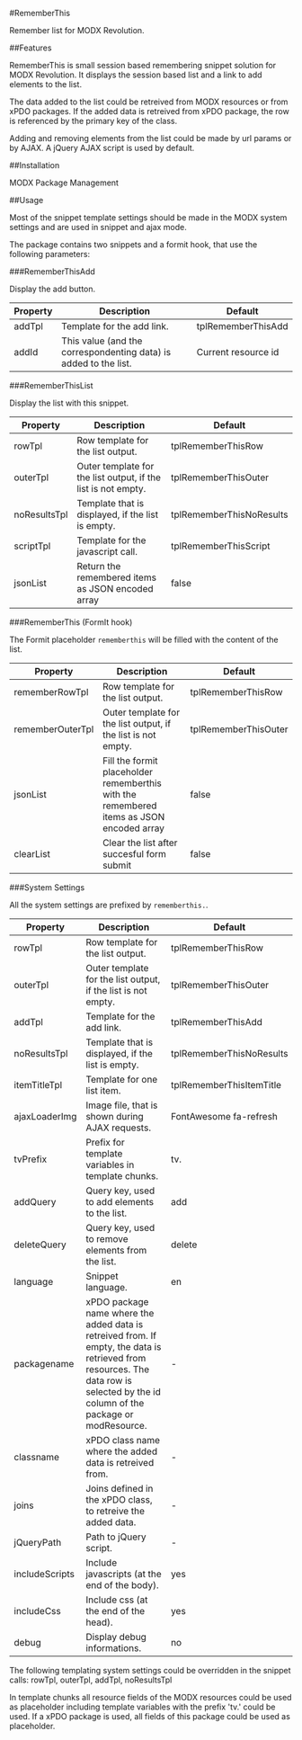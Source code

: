 #RememberThis

Remember list for MODX Revolution.

##Features

RememberThis is small session based remembering snippet solution for MODX 
Revolution. It displays the session based list and a link to add elements to
the list.

The data added to the list could be retreived from MODX resources or from xPDO 
packages. If the added data is retreived from xPDO package, the row is 
referenced by the primary key of the class.

Adding and removing elements from the list could be made by url params or by 
AJAX. A jQuery AJAX script is used by default.

##Installation

MODX Package Management

##Usage

Most of the snippet template settings should be made in the MODX system settings
and are used in snippet and ajax mode.

The package contains two snippets and a formit hook, that use the following
parameters:

###RememberThisAdd

Display the add button.

Property | Description | Default
-------- | ----------- | -------
addTpl | Template for the add link. | tplRememberThisAdd
addId | This value (and the correspondenting data) is added to the list. | Current resource id

###RememberThisList

Display the list with this snippet.

Property | Description | Default
-------- | ----------- | -------
rowTpl | Row template for the list output. | tplRememberThisRow
outerTpl | Outer template for the list output, if the list is not empty. | tplRememberThisOuter
noResultsTpl | Template that is displayed, if the list is empty. | tplRememberThisNoResults
scriptTpl | Template for the javascript call. | tplRememberThisScript
jsonList | Return the remembered items as JSON encoded array | false 

###RememberThis (FormIt hook)

The Formit placeholder `rememberthis` will be filled with the content of the list.

Property | Description | Default
-------- | ----------- | -------
rememberRowTpl | Row template for the list output. | tplRememberThisRow
rememberOuterTpl | Outer template for the list output, if the list is not empty. | tplRememberThisOuter
jsonList | Fill the formit placeholder rememberthis with the remembered items as JSON encoded array | false 
clearList | Clear the list after succesful form submit | false

###System Settings

All the system settings are prefixed by `rememberthis.`.

Property | Description | Default
---- | ----------- | -------
rowTpl | Row template for the list output. | tplRememberThisRow
outerTpl | Outer template for the list output, if the list is not empty. | tplRememberThisOuter
addTpl | Template for the add link. | tplRememberThisAdd
noResultsTpl | Template that is displayed, if the list is empty. | tplRememberThisNoResults
itemTitleTpl | Template for one list item. | tplRememberThisItemTitle
ajaxLoaderImg | Image file, that is shown during AJAX requests. | FontAwesome fa-refresh
tvPrefix | Prefix for template variables in template chunks. | tv.
addQuery | Query key, used to add elements to the list. | add
deleteQuery | Query key, used to remove elements from the list. | delete
language | Snippet language. | en
packagename | xPDO package name where the added data is retreived from. If empty, the data is retrieved from resources. The data row is selected by the id column of the package or modResource. | -
classname | xPDO class name where the added data is retreived from. | -
joins | Joins defined in the xPDO class, to retreive the added data. | -
jQueryPath | Path to jQuery script. | -
includeScripts | Include javascripts (at the end of the body). | yes
includeCss | Include css (at the end of the head). | yes
debug | Display debug informations. | no

The following templating system settings could be overridden in the snippet calls:
rowTpl, outerTpl, addTpl, noResultsTpl

In template chunks all resource fields of the MODX resources could be used as
placeholder including template variables with the prefix 'tv.' could be used. 
If a xPDO package is used, all fields of this package could be used as
placeholder.
